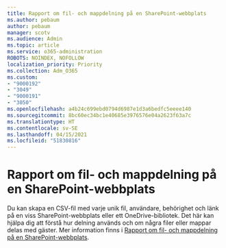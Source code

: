 ```yaml
---
title: Rapport om fil- och mappdelning på en SharePoint-webbplats
ms.author: pebaum
author: pebaum
manager: scotv
ms.audience: Admin
ms.topic: article
ms.service: o365-administration
ROBOTS: NOINDEX, NOFOLLOW
localization_priority: Priority
ms.collection: Adm_O365
ms.custom:
- "9000192"
- "3049"
- "9000191"
- "3050"
ms.openlocfilehash: a4b24c699ebd0794d6987e1d3a6bedfc5eeee140
ms.sourcegitcommit: 8bc60ec34bc1e40685e3976576e04a2623f63a7c
ms.translationtype: HT
ms.contentlocale: sv-SE
ms.lasthandoff: 04/15/2021
ms.locfileid: "51830816"
---
```

# <a name="report-on-file-and-folder-sharing-in-a-sharepoint-site"></a>Rapport om fil- och mappdelning på en SharePoint-webbplats

Du kan skapa en CSV-fil med varje unik fil, användare, behörighet och länk på en viss SharePoint-webbplats eller ett OneDrive-bibliotek. Det här kan hjälpa dig att förstå hur delning används och om några filer eller mappar delas med gäster. Mer information finns i [Rapport om fil- och mappdelning på en SharePoint-webbplats](https://docs.microsoft.com/sharepoint/sharing-reports).
